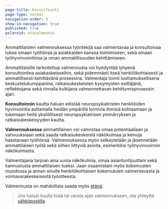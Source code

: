 ```yaml
---
page-title: Konsultointi
page-type: normal
navigation-order: 5
show-in-navigation: true
published: true
polaroid: etavalmennus
---
```

Ammattilaisten valmennuksessa työntekijä saa valmentavaa ja konsultoivaa tukea omaan työhönsä ja asiakkaiden kanssa toimimiseen, sekä omaan työhyvinvointiinsa ja oman ammatillisuuden kehittämiseen. 

Ammattilaisille tarkoitettua valmennusta voi hyödyntää lyhyenä konsultointina asiakaskeisseihin, sekä pidemmästi itseä henkilökohtaisesti ja ammatillisesti kehittävänä prosessina. Valmentaja toimii luottamuksellisena keskustelukumppanina, ratkaisukeskeisten kysymysten esittäjänä, reflektoijana sekä rinnalla kulkijana valmennettavan kehittymisprosessin ajan.

**Konsultoinnin** kautta haluan edistää neuropsykiatristen henkilöiden hyvinvointia auttamalla heidän ympärillä toimivia ihmisiä kohtaamaan ja tukemaan heitä yksilöllisesti neuropsykiatrisen ymmärryksen ja ratkaisukeskeisyyden kautta.

**Valmennuksessa** ammattilainen voi vahvistaa omaa potentiaaliaan ja vahvuuksiaan sekä saada ratkaisukeskeistä näkökulmaa ja keinoja haastavaan työhönsä. Valmennuksessa myös selkeytetään ja jäsennetään ammattilaisen työtä sekä siihen liittyviä asioita, esimerkiksi työhyvinvoinnin näkökulmasta.

Valmentajana tarjoan aina uusia näkökulmia, omaa asiantuntijuuttani sekä kannustusta ammattilaisen tueksi. Jaan osaamistani myös kokemusten muodossa ja annan sinulle henkilökohtaisen kokemuksen valmentavasta ja voimavarakeskeisestä työotteesta.

Valmennusta on mahdollista saada myös [etänä](/etavalmennus).

> Jos haluat kuulla lisää tai varata ajan valmennukseen, ota yhteyttä [sähköpostilla](/ota-yhteytta).
